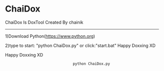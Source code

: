 # ChaiDox
ChaiDox Is DoxTool Created By chainik
_____________________________________________________

1)Download Python(https://www.python.org)

2)type to start: "python ChaiDox.py"       or      click:"start.bat"              Happy Doxxing XD

 Happy Doxxing XD
                      
                                   python ChaiDox.py
